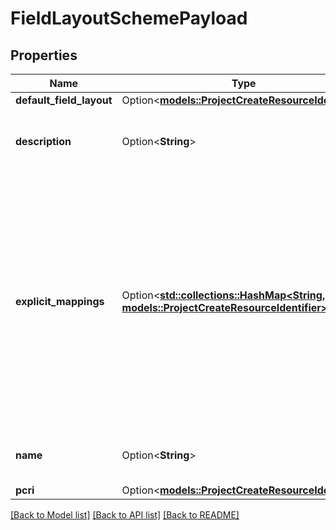 # FieldLayoutSchemePayload

## Properties

Name | Type | Description | Notes
------------ | ------------- | ------------- | -------------
**default_field_layout** | Option<[**models::ProjectCreateResourceIdentifier**](ProjectCreateResourceIdentifier.md)> |  | [optional]
**description** | Option<**String**> | The description of the field layout scheme | [optional]
**explicit_mappings** | Option<[**std::collections::HashMap<String, models::ProjectCreateResourceIdentifier>**](ProjectCreateResourceIdentifier.md)> | There is a default configuration \"fieldlayout\" that is applied to all issue types using this scheme that don't have an explicit mapping users can create (or re-use existing) configurations for other issue types and map them to this scheme | [optional]
**name** | Option<**String**> | The name of the field layout scheme | [optional]
**pcri** | Option<[**models::ProjectCreateResourceIdentifier**](ProjectCreateResourceIdentifier.md)> |  | [optional]

[[Back to Model list]](../README.md#documentation-for-models) [[Back to API list]](../README.md#documentation-for-api-endpoints) [[Back to README]](../README.md)


